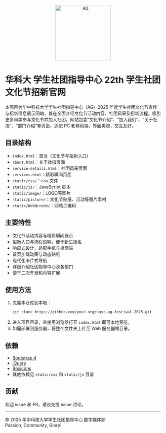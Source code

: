 <div align = center>
<img width="180" height="" alt="AG" src="https://github.com/user-attachments/assets/61df145a-7bd2-43a7-a8ef-3831615da302" />
</div>

# 华科大 学生社团指导中心 22th 学生社团文化节招新官网

本项目为华中科技大学学生社团指导中心（AG）2025 年度学生社团文化节宣传与招新信息展示网站，旨在全面介绍文化节活动内容、社团风采及招新流程，吸引更多同学参与文化节并加入社团。网站包含“文化节介绍”、“加入我们”、“关于社指”、“部门介绍”等页面，适配 PC 和移动端，界面美观，交互友好。


## 目录结构

- `index.html`：首页（文化节与招新入口）
- `about.html`：关于社指页面
- `service-details.html`：社团风采页面
- `services.html`：精彩瞬间页面
- `static/css/`：css 文件
- `static/js/`：JavaScript 脚本
- `static/image/`：LOGO等图片
- `static/picture/`：文化节贴纸、活动等图片素材
- `static/WebQrcode/`：网站二维码


## 主要特性

- 文化节活动内容与精彩瞬间展示
- 招新入口与流程说明，便于新生报名
- 响应式设计，适配手机与桌面端
- 首页加载动画与动态贴纸
- 现代化卡片式导航
- 详细介绍社团指导中心及各部门
- 便于二次开发和内容扩展


## 使用方法

1. 克隆本仓库到本地：
    ```bash
    git clone https://github.com/your-org/hust-ag-festival-2025.git
    ```
2. 进入项目目录，直接用浏览器打开 `index.html` 即可本地预览。
3. 如需部署到服务器，将整个文件夹上传至 Web 服务器根目录。


## 依赖

- [Bootstrap 4](https://getbootstrap.com/)
- [jQuery](https://jquery.com/)
- [Boxicons](https://boxicons.com/)
- 其他依赖见 `static/css` 和 `static/js` 目录


## 贡献

欢迎 issue 和 PR，建议先提 issue 讨论。


---

© 2025 华中科技大学学生社团指导中心 数字媒体部  
Passion, Community, Glory!

